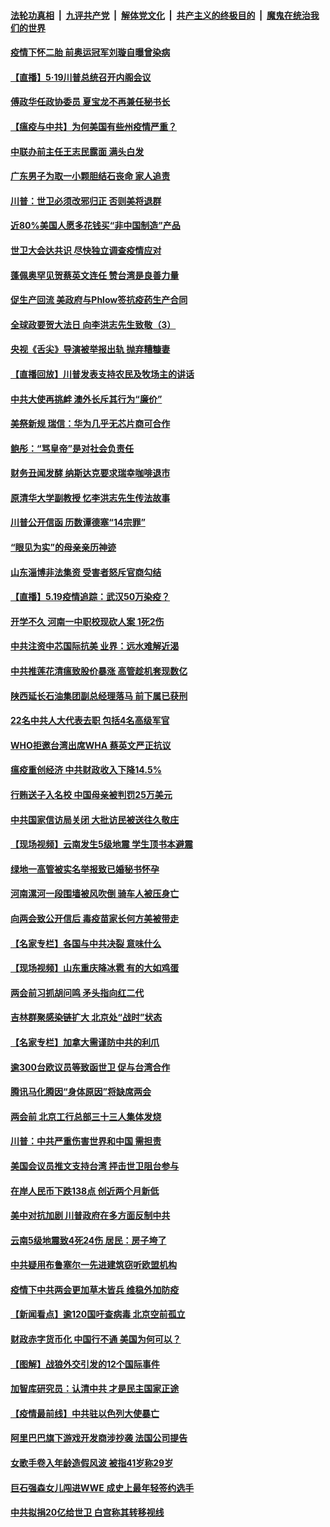 

####  [法轮功真相](../../../../basic/blob/master/README.md?t=05200331) &nbsp;|&nbsp; [九评共产党](../../../../9ping.md/blob/master/README.md?t=05200331) &nbsp;|&nbsp; [解体党文化](../../../../jtdwh.md/blob/master/README.md?t=05200331)  &nbsp;|&nbsp; [共产主义的终极目的](../../../../gczydzjmd.md/blob/master/README.md?t=05200331) &nbsp;|&nbsp; [魔鬼在统治我们的世界](../../../../mgztzwmdsj.md/blob/master/README.md?t=05200331) 

#### [疫情下怀二胎 前奥运冠军刘璇自曝曾染病](../pages/nsc413/n12121719.md?t=05200331) 

#### [【直播】5·19川普总统召开内阁会议](../pages/nsc413/n12121773.md?t=05200331) 

#### [傅政华任政协委员 夏宝龙不再兼任秘书长](../pages/nsc413/n12121727.md?t=05200331) 

#### [【瘟疫与中共】为何美国有些州疫情严重？](../pages/nsc413/n12116751.md?t=05200331) 

#### [中联办前主任王志民露面 满头白发](../pages/nsc413/n12121431.md?t=05200331) 

#### [广东男子为取一小颗胆结石丧命 家人追责](../pages/nsc413/n12121849.md?t=05200331) 

#### [川普：世卫必须改邪归正 否则美将退群](../pages/nsc413/n12119972.md?t=05200331) 

#### [近80%美国人愿多花钱买“非中国制造”产品](../pages/nsc413/n12121647.md?t=05200331) 

#### [世卫大会达共识 尽快独立调查疫情应对](../pages/nsc413/n12121699.md?t=05200331) 

#### [蓬佩奥罕见贺蔡英文连任 赞台湾是良善力量](../pages/nsc413/n12121690.md?t=05200331) 

#### [促生产回流 美政府与Phlow签抗疫药生产合同](../pages/nsc413/n12121566.md?t=05200331) 

#### [全球政要贺大法日 向李洪志先生致敬（3）](../pages/nsc413/n12116776.md?t=05200331) 

#### [央视《舌尖》导演被举报出轨 抛弃糟糠妻](../pages/nsc413/n12121494.md?t=05200331) 

#### [【直播回放】川普发表支持农民及牧场主的讲话](../pages/nsc413/n12121459.md?t=05200331) 

#### [中共大使再挑衅 澳外长斥其行为“廉价”](../pages/nsc413/n12121495.md?t=05200331) 

#### [美祭新规 瑞信：华为几乎无芯片商可合作](../pages/nsc413/n12121520.md?t=05200331) 

#### [鲍彤：“骂皇帝”是对社会负责任](../pages/nsc413/n12121404.md?t=05200331) 

#### [财务丑闻发酵 纳斯达克要求瑞幸咖啡退市](../pages/nsc413/n12121438.md?t=05200331) 

#### [原清华大学副教授 忆李洪志先生传法故事](../pages/nsc413/n12121355.md?t=05200331) 

#### [川普公开信函 历数谭德塞“14宗罪”](../pages/nsc413/n12121039.md?t=05200331) 

#### [“眼见为实”的母亲亲历神迹](../pages/nsc413/n12120592.md?t=05200331) 

#### [山东淄博非法集资 受害者怒斥官商勾结](../pages/nsc413/n12119002.md?t=05200331) 

#### [【直播】5.19疫情追踪：武汉50万染疫？](../pages/nsc413/n12121002.md?t=05200331) 

#### [开学不久 河南一中职校现砍人案 1死2伤](../pages/nsc413/n12121036.md?t=05200331) 

#### [中共注资中芯国际抗美 业界：远水难解近渴](../pages/nsc413/n12119787.md?t=05200331) 

#### [中共推莲花清瘟致股价暴涨 高管趁机套现数亿](../pages/nsc413/n12120828.md?t=05200331) 

#### [陕西延长石油集团副总经理落马 前下属已获刑](../pages/nsc413/n12120698.md?t=05200331) 

#### [22名中共人大代表去职 包括4名高级军官](../pages/nsc413/n12120861.md?t=05200331) 

#### [WHO拒邀台湾出席WHA 蔡英文严正抗议](../pages/nsc413/n12120731.md?t=05200331) 

#### [瘟疫重创经济 中共财政收入下降14.5%](../pages/nsc413/n12120743.md?t=05200331) 

#### [行贿送子入名校 中国母亲被判罚25万美元](../pages/nsc413/n12120646.md?t=05200331) 

#### [中共国家信访局关闭 大批访民被送往久敬庄](../pages/nsc413/n12120631.md?t=05200331) 

#### [【现场视频】云南发生5级地震 学生顶书本避震](../pages/nsc413/n12120352.md?t=05200331) 

#### [绿地一高管被实名举报致已婚秘书怀孕](../pages/nsc413/n12120386.md?t=05200331) 

#### [河南漯河一段围墙被风吹倒 骑车人被压身亡](../pages/nsc413/n12120548.md?t=05200331) 

#### [向两会致公开信后 毒疫苗家长何方美被带走](../pages/nsc413/n12120341.md?t=05200331) 

#### [【名家专栏】各国与中共决裂 意味什么](../pages/nsc413/n12113628.md?t=05200331) 

#### [【现场视频】山东重庆降冰雹 有的大如鸡蛋](../pages/nsc413/n12119964.md?t=05200331) 

#### [两会前习抓胡问鸣 矛头指向红二代](../pages/nsc413/n12118640.md?t=05200331) 

#### [吉林群聚感染链扩大 北京处“战时”状态](../pages/nsc413/n12120045.md?t=05200331) 

#### [【名家专栏】加拿大需谨防中共的利爪](../pages/nsc413/n12116342.md?t=05200331) 

#### [逾300台欧议员等致函世卫 促与台湾合作](../pages/nsc413/n12119819.md?t=05200331) 

#### [腾讯马化腾因“身体原因”将缺席两会](../pages/nsc413/n12119910.md?t=05200331) 

#### [两会前 北京工行总部三十三人集体发烧](../pages/nsc413/n12119762.md?t=05200331) 

#### [川普：中共严重伤害世界和中国 需担责](../pages/nsc413/n12119883.md?t=05200331) 

#### [美国会议员推文支持台湾 抨击世卫阻台参与](../pages/nsc413/n12119771.md?t=05200331) 

#### [在岸人民币下跌138点 创近两个月新低](../pages/nsc413/n12119598.md?t=05200331) 

#### [美中对抗加剧 川普政府在多方面反制中共](../pages/nsc413/n12118815.md?t=05200331) 

#### [云南5级地震致4死24伤 居民：房子垮了](../pages/nsc413/n12119643.md?t=05200331) 

#### [中共疑用布鲁塞尔一先进建筑窃听欧盟机构](../pages/nsc413/n12119534.md?t=05200331) 

#### [疫情下中共两会更加草木皆兵 维稳外加防疫](../pages/nsc413/n12118540.md?t=05200331) 

#### [【新闻看点】逾120国吁查病毒 北京空前孤立](../pages/nsc413/n12119110.md?t=05200331) 

#### [财政赤字货币化 中国行不通 美国为何可以？](../pages/nsc413/n12119364.md?t=05200331) 

#### [【图解】战狼外交引发的12个国际事件](../pages/nsc413/n12119172.md?t=05200331) 

#### [加智库研究员：认清中共 才是民主国家正途](../pages/nsc413/n12119160.md?t=05200331) 

#### [【疫情最前线】中共驻以色列大使暴亡](../pages/nsc413/n12119089.md?t=05200331) 

#### [阿里巴巴旗下游戏开发商涉抄袭 法国公司提告](../pages/nsc413/n12119378.md?t=05200331) 

#### [女歌手卷入年龄造假风波 被指41岁称29岁](../pages/nsc413/n12119330.md?t=05200331) 

#### [巨石强森女儿闯进WWE 成史上最年轻签约选手](../pages/nsc413/n12119095.md?t=05200331) 

#### [中共拟捐20亿给世卫 白宫称其转移视线](../pages/nsc413/n12119181.md?t=05200331) 

